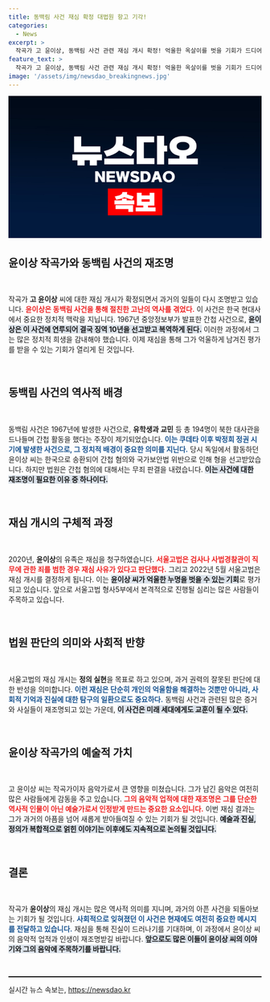 ```yaml
---
title: 동백림 사건 재심 확정 대법원 항고 기각!
categories:
  - News
excerpt: >
  작곡가 고 윤이상, 동백림 사건 관련 재심 개시 확정! 억울한 옥살이를 벗을 기회가 드디어 찾아왔다. 정치적 음모에 가려진 진실이 드러날 순간, 당신의 관심이 필요합니다!
feature_text: >
  작곡가 고 윤이상, 동백림 사건 관련 재심 개시 확정! 억울한 옥살이를 벗을 기회가 드디어 찾아왔다. 정치적 음모에 가려진 진실이 드러날 순간, 당신의 관심이 필요합니다!
image: '/assets/img/newsdao_breakingnews.jpg'
---
```


<p><img src="/assets/img/newsdao_breakingnews.jpg" alt="ontimetimes 속보" /></p>

<h2 data-ke-size="size26">윤이상 작곡가와 동백림 사건의 재조명</h2>

<p data-ke-size="size16">&nbsp;</p>

<p data-ke-size="size16">작곡가 <b>고 윤이상</b> 씨에 대한 재심 개시가 확정되면서 과거의 일들이 다시 조명받고 있습니다. <b><span style="color: #ee2323;">윤이상은 동백림 사건을 통해 절친한 고난의 역사를 겪었다.</span></b> 이 사건은 한국 현대사에서 중요한 정치적 맥락을 지닙니다. 1967년 중앙정보부가 발표한 간첩 사건으로, <b><span style="background-color: #21538527;">윤이상은 이 사건에 연루되어 결국 징역 10년을 선고받고 복역하게 된다.</span></b> 이러한 과정에서 그는 많은 정치적 희생을 감내해야 했습니다. 이제 재심을 통해 그가 억울하게 남겨진 평가를 받을 수 있는 기회가 열리게 된 것입니다.</p>

<p data-ke-size="size16">&nbsp;</p>

<h2 data-ke-size="size26">동백림 사건의 역사적 배경</h2>

<p data-ke-size="size16">&nbsp;</p>

<p data-ke-size="size16">동백림 사건은 1967년에 발생한 사건으로, <b>유학생과 교민</b> 등 총 194명이 북한 대사관을 드나들며 간첩 활동을 했다는 주장이 제기되었습니다. <b><span style="color: #1a5490;">이는 쿠데타 이후 박정희 정권 시기에 발생한 사건으로, 그 정치적 배경이 중요한 의미를 지닌다.</span></b> 당시 독일에서 활동하던 윤이상 씨는 한국으로 송환되어 간첩 혐의와 국가보안법 위반으로 인해 형을 선고받았습니다. 하지만 법원은 간첩 혐의에 대해서는 무죄 판결을 내렸습니다. <b><span style="background-color: #21538527;">이는 사건에 대한 재조명이 필요한 이유 중 하나이다.</span></b></p>

<p data-ke-size="size16">&nbsp;</p>

<h2 data-ke-size="size26">재심 개시의 구체적 과정</h2>

<p data-ke-size="size16">&nbsp;</p>

<p data-ke-size="size16">2020년, <b>윤이상</b>의 유족은 재심을 청구하였습니다. <b><span style="color: #ee2323;">서울고법은 검사나 사법경찰관이 직무에 관한 죄를 범한 경우 재심 사유가 있다고 판단했다.</span></b> 그리고 2022년 5월 서울고법은 재심 개시를 결정하게 됩니다. 이는 <b><span style="background-color: #21538527;">윤이상 씨가 억울한 누명을 벗을 수 있는 기회</span></b>로 평가되고 있습니다. 앞으로 서울고법 형사5부에서 본격적으로 진행될 심리는 많은 사람들이 주목하고 있습니다.</p>

<p data-ke-size="size16">&nbsp;</p>

<h2 data-ke-size="size26">법원 판단의 의미와 사회적 반향</h2>

<p data-ke-size="size16">&nbsp;</p>

<p data-ke-size="size16">서울고법의 재심 개시는 <b>정의 실현</b>을 목표로 하고 있으며, 과거 권력의 잘못된 판단에 대한 반성을 의미합니다. <b><span style="color: #1a5490;">이런 재심은 단순히 개인의 억울함을 해결하는 것뿐만 아니라, 사회적 기억과 진실에 대한 탐구의 일환으로도 중요하다.</span></b> 동백림 사건과 관련된 많은 증거와 사실들이 재조명되고 있는 가운데, <b><span style="background-color: #21538527;">이 사건은 미래 세대에게도 교훈이 될 수 있다.</span></b></p>

<p data-ke-size="size16">&nbsp;</p>

<h2 data-ke-size="size26">윤이상 작곡가의 예술적 가치</h2>

<p data-ke-size="size16">&nbsp;</p>

<p data-ke-size="size16">고 윤이상 씨는 작곡가이자 음악가로서 큰 영향을 미쳤습니다. 그가 남긴 음악은 여전히 많은 사람들에게 감동을 주고 있습니다. <b><span style="color: #ee2323;">그의 음악적 업적에 대한 재조명은 그를 단순한 역사적 인물이 아닌 예술가로서 인정받게 만드는 중요한 요소입니다.</span></b> 이번 재심 결과는 그가 과거의 아픔을 넘어 새롭게 받아들여질 수 있는 기회가 될 것입니다. <b><span style="background-color: #21538527;">예술과 진실, 정의가 복합적으로 얽힌 이야기는 이후에도 지속적으로 논의될 것입니다.</span></b></p>

<p data-ke-size="size16">&nbsp;</p>

<h2 data-ke-size="size26">결론</h2>

<p data-ke-size="size16">&nbsp;</p>

<p data-ke-size="size16">작곡가 <b>윤이상</b>의 재심 개시는 많은 역사적 의미를 지니며, 과거의 아픈 사건을 되돌아보는 기회가 될 것입니다. <b><span style="color: #1a5490;">사회적으로 잊혀졌던 이 사건은 현재에도 여전히 중요한 메시지를 전달하고 있습니다.</span></b> 재심을 통해 진실이 드러나기를 기대하며, 이 과정에서 윤이상 씨의 음악적 업적과 인생이 재조명받길 바랍니다. <b><span style="background-color: #21538527;">앞으로도 많은 이들이 윤이상 씨의 이야기와 그의 음악에 주목하기를 바랍니다.</span></b></p>

<p data-ke-size="size16">&nbsp;</p>

<hr style="height: 2px; background-color: #000; border: none;">
실시간 뉴스 속보는, <a href="https://newsdao.kr" rel="dofollow">https://newsdao.kr</a>


